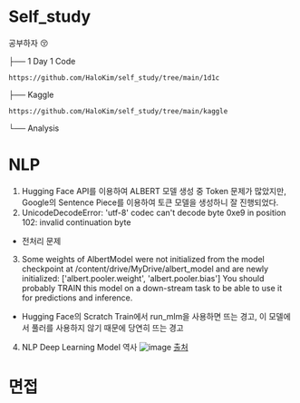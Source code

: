 # Self_study
공부하자 😚

├── 1 Day 1 Code

    https://github.com/HaloKim/self_study/tree/main/1d1c
├── Kaggle

    https://github.com/HaloKim/self_study/tree/main/kaggle

└── Analysis


# NLP
1. Hugging Face API를 이용하여 ALBERT 모델 생성 중 Token 문제가 많았지만, Google의 Sentence Piece를 이용하여 토큰 모델을 생성하니 잘 진행되었다.
2. UnicodeDecodeError: 'utf-8' codec can't decode byte 0xe9 in position 102: invalid continuation byte
- 전처리 문제
3. Some weights of AlbertModel were not initialized from the model checkpoint at /content/drive/MyDrive/albert_model and are newly initialized: ['albert.pooler.weight', 'albert.pooler.bias']
You should probably TRAIN this model on a down-stream task to be able to use it for predictions and inference.
- Hugging Face의 Scratch Train에서 run_mlm을 사용하면 뜨는 경고, 이 모델에서 풀러를 사용하지 않기 때문에 당연히 뜨는 경고
4. NLP Deep Learning Model 역사
![image](https://user-images.githubusercontent.com/44603549/149050885-16a02f7b-045d-4334-83f9-e30af53606f2.png)
[출처](https://sungalex.github.io/ai/ai&qa/%EC%9E%90%EC%97%B0%EC%96%B4%EC%B2%98%EB%A6%AC/2020/05/18/Study6-NLP-DeepLearning-RNN-BERT.html)

# 면접
